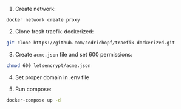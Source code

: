 1. Create network:
```bash
docker network create proxy
```

2. Clone fresh traefik-dockerized:
```bash
git clone https://github.com/cedrichopf/traefik-dockerized.git
```

3. Create `acme.json` file and set 600 permissions:
```bash
chmod 600 letsencrypt/acme.json
```

4. Set proper domain in .env file

5. Run compose:
```bash
docker-compose up -d
```